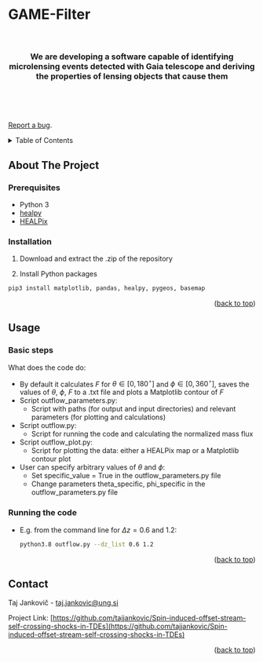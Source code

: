 # GAME-Filter

<div id="top"></div>
<!--
*** README template is from: https://github.com/othneildrew/Best-README-Template
-->



<!-- PROJECT SHIELDS -->
<!--
*** I'm using markdown "reference style" links for readability.
*** Reference links are enclosed in brackets [ ] instead of parentheses ( ).
*** See the bottom of this document for the declaration of the reference variables
*** for contributors-url, forks-url, etc. This is an optional, concise syntax you may use.
*** https://www.markdownguide.org/basic-syntax/#reference-style-links
-->
 <!-- [![Contributors][contributors-shield]][contributors-url]
[![Forks][forks-shield]][forks-url]
[![Stargazers][stars-shield]][stars-url]
[![Issues][issues-shield]][issues-url]
  [![MIT License][license-shield]][license-url]
  [![LinkedIn][linkedin-shield]][linkedin-url] -->



<!-- PROJECT LOGO -->
<br />


  <h3 align="center">We are developing a software capable of identifying microlensing events detected with Gaia telescope and deriving the properties of lensing objects that cause them</h3>

  <p align="center">
    <br />
     <!-- <a href="https://github.com/othneildrew/Best-README-Template"><strong>Explore the docs »</strong></a>  -->
    <br />
    <br />
   <!-- <a href="https://github.com/othneildrew/Best-README-Template">View Demo</a>  -->

[Report a bug](https://github.com/tajjankovic/GAME-Filter/issues).

  
 <!--   <a href="issues">Request Feature</a>  -->
  </p>
</div>



<!-- TABLE OF CONTENTS -->
<details>
  <summary>Table of Contents</summary>
  <ol>
    <li>
      <a href="#about-the-project">About The Project</a>
      <ul>
               <li><a href="#prerequisites">Prerequisites</a></li>
               <li><a href="#installation">Installation</a></li>
      </ul>
    </li>
    <li><a href="#usage">Usage</a></li>
      <ul>
         <li><a href="#basic-steps">Basic Steps</a></li>
         <li><a href="#running-the-code">Running the code</a></li>
      </ul>
    </li>
   <!-- <li><a href="#roadmap">Roadmap</a></li> -->
  <!--   <li><a href="#contributing">Contributing</a></li> -->
  <!--   <li><a href="#license">License</a></li> -->
    <li><a href="#contact">Contact</a></li>
  </ol>
</details>



<!-- ABOUT THE PROJECT -->
## About The Project

<!-- [![Product Name Screen Shot][product-screenshot]](https://example.com)  -->

<!--  The Gaia mission's contribution to astrometry provides an unprecedented opportunity to
observe microlensing events. While photometric detection has its merits, we focus on the
identification of events through astrometric data. The aim is to leverage the astrometric
precision of Gaia to develop GAME Filter, a software capable of identifying such
microlensing events and to derive the properties of lensing objects that cause them.


<p align="justify"> We have established a range and distributions of source and lens parameters and used
them to generate mock Gaia observations of microlensing events. Additionally, we have established a range and distributions of stellar binary system parameters and
used them to generate mock Gaia observations of binary events, which could potentially be
contaminants, i.e. interpreted as microlensing events.



<p align="right">(<a href="#top">back to top</a>)</p>






<!-- ### Built With -->

<!-- This section should list any major frameworks/libraries used to bootstrap your project. Leave any add-ons/plugins for the acknowledgements section. Here are a few examples. -->





### Prerequisites

* Python 3
* [healpy](https://healpy.readthedocs.io/en/latest/)
* [HEALPix](https://healpix.jpl.nasa.gov/)

### Installation



1. Download and extract the .zip of the repository
 
2. Install Python packages
   
<!-- * Instructions for installation on macOS Monterey 12:-->
   ```sh
   pip3 install matplotlib, pandas, healpy, pygeos, basemap

   ```
<!-- * Instructions for installation on Ubuntu 20.04:-->
<!-- * Instructions for installation on Windows 10:-->

                
<p align="right">(<a href="#top">back to top</a>)</p>



<!-- USAGE EXAMPLES -->
## Usage

### Basic steps

What does the code do:
* By default it calculates $F$ for $\theta \in [0,180^\circ]$ and $\phi \in [0,360^\circ]$, saves the values of $\theta$, $\phi$, $F$ to a .txt file and plots a Matplotlib contour of $F$
* Script outflow_parameters.py:
  * Script with paths (for output and input directories) and relevant parameters (for plotting and calculations)
* Script outflow.py:
  * Script for running the code and calculating the normalized mass flux
* Script outflow_plot.py:
  * Script for plotting the data: either a HEALPix map or a Matplotlib contour plot
* User can specify arbitrary values of $\theta$ and $\phi$:
  * Set specific_value = True in the outflow_parameters.py file
  * Change parameters theta_specific, phi_specific in the outflow_parameters.py file
     

### Running the code

* E.g. from the command line for $\Delta z=0.6$ and 1.2:
   ```sh
   python3.8 outflow.py --dz_list 0.6 1.2
   ```




   

<p align="right">(<a href="#top">back to top</a>)</p>



<!-- ROADMAP-->

<!-- See the [open issues](https://github.com/othneildrew/Best-README-Template/issues) for a full list of proposed features (and known issues).




<!-- CONTRIBUTING 
## Contributing

Contributions are what make the open source community such an amazing place to learn, inspire, and create. Any contributions you make are **greatly appreciated**.

If you have a suggestion that would make this better, please fork the repo and create a pull request. You can also simply open an issue with the tag "enhancement".
Don't forget to give the project a star! Thanks again!

1. Fork the Project
2. Create your Feature Branch (`git checkout -b feature/AmazingFeature`)
3. Commit your Changes (`git commit -m 'Add some AmazingFeature'`)
4. Push to the Branch (`git push origin feature/AmazingFeature`)
5. Open a Pull Request

<p align="right">(<a href="#top">back to top</a>)</p> -->



<!-- LICENSE 
## License

Distributed under the MIT License. See `LICENSE.txt` for more information.

<p align="right">(<a href="#top">back to top</a>)</p> -->



<!-- CONTACT -->
## Contact

Taj Jankovič - taj.jankovic@ung.si

Project Link: [https://github.com/tajjankovic/Spin-induced-offset-stream-self-crossing-shocks-in-TDEs](https://github.com/tajjankovic/Spin-induced-offset-stream-self-crossing-shocks-in-TDEs)

<p align="right">(<a href="#top">back to top</a>)</p>



<!-- ACKNOWLEDGMENTS -->
<!-- ## References
<a id="1">[1]</a> 
Bonnerot C., Lu W., 2020, Monthly Notices of the Royal Astronomical Society.

<a id="2">[2]</a> 
Bonnerot C., Lu W., 2020, Monthly Notices of the Royal Astronomical Society.

<a id="3">[3]</a> 
Bonnerot C., Lu W., 2020, Monthly Notices of the Royal Astronomical Society.

<a id="4">[4]</a> 
Bonnerot C., Lu W., 2020, Monthly Notices of the Royal Astronomical Society.

<a id="5">[5]</a> 
Bonnerot C., Lu W., 2020, Monthly Notices of the Royal Astronomical Society.

<a id="6">[6]</a> 
Bonnerot C., Lu W., 2020, Monthly Notices of the Royal Astronomical Society.

<a id="7">[7]</a> 
Bonnerot C., Lu W., 2020, Monthly Notices of the Royal Astronomical Society.

<a id="8">[8]</a> 
Bonnerot C., Lu W., 2020, Monthly Notices of the Royal Astronomical Society.

<a id="9">[9]</a> 
Bonnerot C., Lu W., 2020, Monthly Notices of the Royal Astronomical Society.

 -->


<!-- Use this space to list resources you find helpful and would like to give credit to. I've included a few of my favorites to kick things off!

* [Choose an Open Source License](https://choosealicense.com)
* [GitHub Emoji Cheat Sheet](https://www.webpagefx.com/tools/emoji-cheat-sheet) -->




<!-- MARKDOWN LINKS & IMAGES  -->
<!-- https://www.markdownguide.org/basic-syntax/#reference-style-links 
[contributors-shield]: https://img.shields.io/github/contributors/othneildrew/Best-README-Template.svg?style=for-the-badge

[license-shield]: https://img.shields.io/github/license/othneildrew/Best-README-Template.svg?style=for-the-badge
[license-url]: https://github.com/othneildrew/Best-README-Template/blob/master/LICENSE.txt
[linkedin-shield]: https://img.shields.io/badge/-LinkedIn-black.svg?style=for-the-badge&logo=linkedin&colorB=555
[linkedin-url]: https://linkedin.com/in/othneildrew
[product-screenshot]: images/screenshot.png
-->
